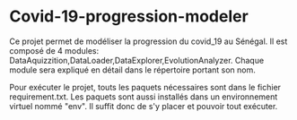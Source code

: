 # Covid-19-progression-modeler
Ce projet permet de modéliser la progression du covid_19 au Sénégal. 
Il est composé de 4 modules: DataAquizzition,DataLoader,DataExplorer,EvolutionAnalyzer.
Chaque module sera expliqué en détail dans le répertoire portant son nom.

Pour exécuter le projet, touts les paquets nécessaires sont dans le fichier requirement.txt.
Les paquets sont aussi installés dans un environnement virtuel nommé "env". Il suffit donc de s'y placer et pouvoir tout exécuter.

